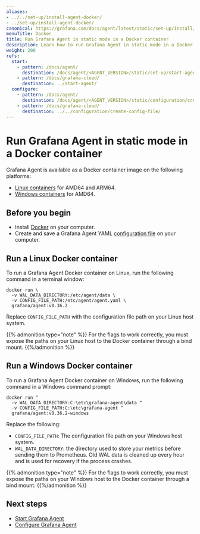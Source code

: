 ```yaml
---
aliases:
- ../../set-up/install-agent-docker/
- ../set-up/install-agent-docker/
canonical: https://grafana.com/docs/agent/latest/static/set-up/install/install-agent-docker/
menuTitle: Docker
title: Run Grafana Agent in static mode in a Docker container
description: Learn how to run Grafana Agent in static mode in a Docker container
weight: 200
refs:
  start:
    - pattern: /docs/agent/
      destination: /docs/agent/<AGENT_VERSION>/static/set-up/start-agent/
    - pattern: /docs/grafana-cloud/
      destination: ../start-agent/
  configure:
    - pattern: /docs/agent/
      destination: /docs/agent/<AGENT_VERSION>/static/configuration/create-config-file/
    - pattern: /docs/grafana-cloud/
      destination: ../../configuration/create-config-file/
---
```


# Run Grafana Agent in static mode in a Docker container

Grafana Agent is available as a Docker container image on the following platforms:

* [Linux containers][] for AMD64 and ARM64.
* [Windows containers][] for AMD64.

[Linux containers]: #run-a-linux-docker-container
[Windows containers]: #run-a-windows-docker-container

## Before you begin

* Install [Docker][] on your computer.
* Create and save a Grafana Agent YAML [configuration file](ref:configure) on your computer.

[Docker]: https://docker.io

## Run a Linux Docker container

To run a Grafana Agent Docker container on Linux, run the following command in a terminal window:

```shell
docker run \
  -v WAL_DATA_DIRECTORY:/etc/agent/data \
  -v CONFIG_FILE_PATH:/etc/agent/agent.yaml \
  grafana/agent:v0.36.2
```

Replace `CONFIG_FILE_PATH` with the configuration file path on your Linux host system.

{{% admonition type="note" %}}
For the flags to work correctly, you must expose the paths on your Linux host to the Docker container through a bind mount.
{{%/admonition %}}

## Run a Windows Docker container

To run a Grafana Agent Docker container on Windows, run the following command in a Windows command prompt:

```shell
docker run ^
  -v WAL_DATA_DIRECTORY:C:\etc\grafana-agent\data ^
  -v CONFIG_FILE_PATH:C:\etc\grafana-agent ^
  grafana/agent:v0.36.2-windows
```

Replace the following:

* `CONFIG_FILE_PATH`: The configuration file path on your Windows host system.
* `WAL_DATA_DIRECTORY`: the directory used to store your metrics before sending them to Prometheus. Old WAL data is cleaned up every hour and is used for recovery if the process crashes.

{{% admonition type="note" %}}
For the flags to work correctly, you must expose the paths on your Windows host to the Docker container through a bind mount.
{{%/admonition %}}

## Next steps

- [Start Grafana Agent](ref:start)
- [Configure Grafana Agent](ref:configure)

